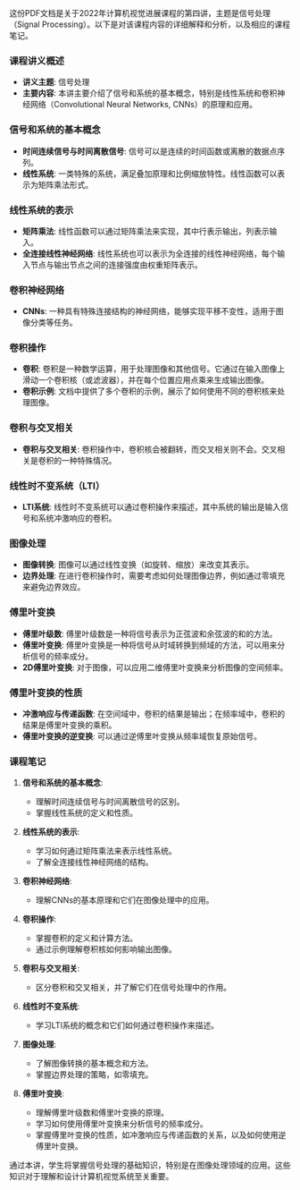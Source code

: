 这份PDF文档是关于2022年计算机视觉进展课程的第四讲，主题是信号处理（Signal Processing）。以下是对该课程内容的详细解释和分析，以及相应的课程笔记。

### 课程讲义概述
- **讲义主题**: 信号处理
- **主要内容**: 本讲主要介绍了信号和系统的基本概念，特别是线性系统和卷积神经网络（Convolutional Neural Networks, CNNs）的原理和应用。

### 信号和系统的基本概念
- **时间连续信号与时间离散信号**: 信号可以是连续的时间函数或离散的数据点序列。
- **线性系统**: 一类特殊的系统，满足叠加原理和比例缩放特性。线性函数可以表示为矩阵乘法形式。

### 线性系统的表示
- **矩阵乘法**: 线性函数可以通过矩阵乘法来实现，其中行表示输出，列表示输入。
- **全连接线性神经网络**: 线性系统也可以表示为全连接的线性神经网络，每个输入节点与输出节点之间的连接强度由权重矩阵表示。

### 卷积神经网络
- **CNNs**: 一种具有特殊连接结构的神经网络，能够实现平移不变性，适用于图像分类等任务。

### 卷积操作
- **卷积**: 卷积是一种数学运算，用于处理图像和其他信号。它通过在输入图像上滑动一个卷积核（或滤波器），并在每个位置应用点乘来生成输出图像。
- **卷积示例**: 文档中提供了多个卷积的示例，展示了如何使用不同的卷积核来处理图像。

### 卷积与交叉相关
- **卷积与交叉相关**: 卷积操作中，卷积核会被翻转，而交叉相关则不会。交叉相关是卷积的一种特殊情况。

### 线性时不变系统（LTI）
- **LTI系统**: 线性时不变系统可以通过卷积操作来描述，其中系统的输出是输入信号和系统冲激响应的卷积。

### 图像处理
- **图像转换**: 图像可以通过线性变换（如旋转、缩放）来改变其表示。
- **边界处理**: 在进行卷积操作时，需要考虑如何处理图像边界，例如通过零填充来避免边界效应。

### 傅里叶变换
- **傅里叶级数**: 傅里叶级数是一种将信号表示为正弦波和余弦波的和的方法。
- **傅里叶变换**: 傅里叶变换是一种将信号从时域转换到频域的方法，可以用来分析信号的频率成分。
- **2D傅里叶变换**: 对于图像，可以应用二维傅里叶变换来分析图像的空间频率。

### 傅里叶变换的性质
- **冲激响应与传递函数**: 在空间域中，卷积的结果是输出；在频率域中，卷积的结果是傅里叶变换的乘积。
- **傅里叶变换的逆变换**: 可以通过逆傅里叶变换从频率域恢复原始信号。

### 课程笔记
1. **信号和系统的基本概念**:
   - 理解时间连续信号与时间离散信号的区别。
   - 掌握线性系统的定义和性质。

2. **线性系统的表示**:
   - 学习如何通过矩阵乘法来表示线性系统。
   - 了解全连接线性神经网络的结构。

3. **卷积神经网络**:
   - 理解CNNs的基本原理和它们在图像处理中的应用。

4. **卷积操作**:
   - 掌握卷积的定义和计算方法。
   - 通过示例理解卷积核如何影响输出图像。

5. **卷积与交叉相关**:
   - 区分卷积和交叉相关，并了解它们在信号处理中的作用。

6. **线性时不变系统**:
   - 学习LTI系统的概念和它们如何通过卷积操作来描述。

7. **图像处理**:
   - 了解图像转换的基本概念和方法。
   - 掌握边界处理的策略，如零填充。

8. **傅里叶变换**:
   - 理解傅里叶级数和傅里叶变换的原理。
   - 学习如何使用傅里叶变换来分析信号的频率成分。
   - 掌握傅里叶变换的性质，如冲激响应与传递函数的关系，以及如何使用逆傅里叶变换。

通过本讲，学生将掌握信号处理的基础知识，特别是在图像处理领域的应用。这些知识对于理解和设计计算机视觉系统至关重要。
